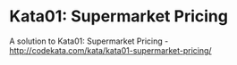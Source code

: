 # Kata01: Supermarket Pricing
A solution to Kata01: Supermarket Pricing - http://codekata.com/kata/kata01-supermarket-pricing/

